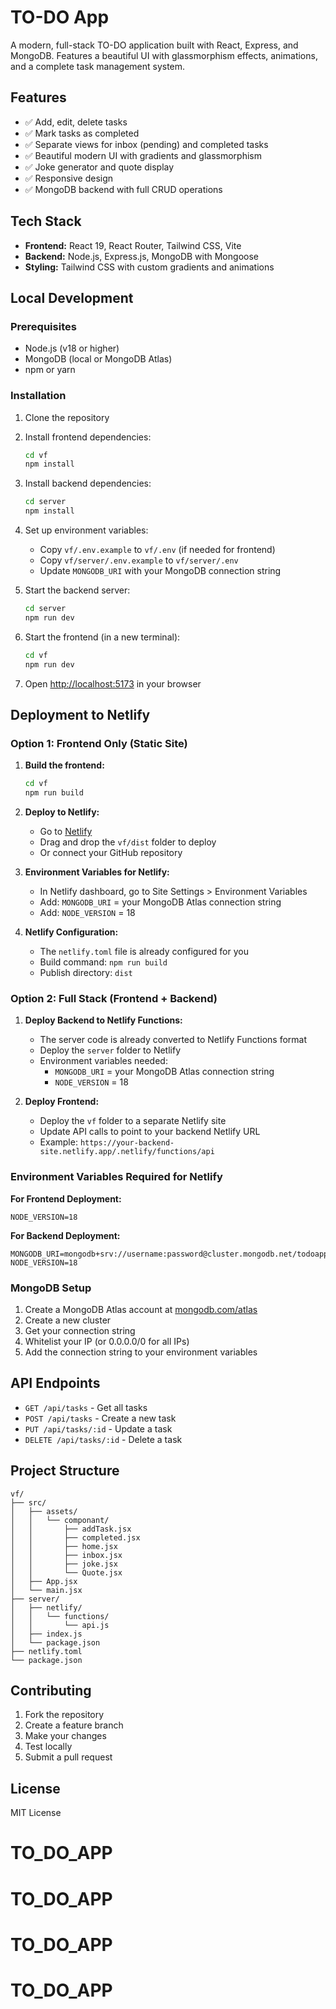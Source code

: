 # TO-DO App

A modern, full-stack TO-DO application built with React, Express, and MongoDB. Features a beautiful UI with glassmorphism effects, animations, and a complete task management system.

## Features

- ✅ Add, edit, delete tasks
- ✅ Mark tasks as completed
- ✅ Separate views for inbox (pending) and completed tasks
- ✅ Beautiful modern UI with gradients and glassmorphism
- ✅ Joke generator and quote display
- ✅ Responsive design
- ✅ MongoDB backend with full CRUD operations

## Tech Stack

- **Frontend:** React 19, React Router, Tailwind CSS, Vite
- **Backend:** Node.js, Express.js, MongoDB with Mongoose
- **Styling:** Tailwind CSS with custom gradients and animations

## Local Development

### Prerequisites

- Node.js (v18 or higher)
- MongoDB (local or MongoDB Atlas)
- npm or yarn

### Installation

1. Clone the repository
2. Install frontend dependencies:
   ```bash
   cd vf
   npm install
   ```

3. Install backend dependencies:
   ```bash
   cd server
   npm install
   ```

4. Set up environment variables:
   - Copy `vf/.env.example` to `vf/.env` (if needed for frontend)
   - Copy `vf/server/.env.example` to `vf/server/.env`
   - Update `MONGODB_URI` with your MongoDB connection string

5. Start the backend server:
   ```bash
   cd server
   npm run dev
   ```

6. Start the frontend (in a new terminal):
   ```bash
   cd vf
   npm run dev
   ```

7. Open [http://localhost:5173](http://localhost:5173) in your browser

## Deployment to Netlify

### Option 1: Frontend Only (Static Site)

1. **Build the frontend:**
   ```bash
   cd vf
   npm run build
   ```

2. **Deploy to Netlify:**
   - Go to [Netlify](https://netlify.com)
   - Drag and drop the `vf/dist` folder to deploy
   - Or connect your GitHub repository

3. **Environment Variables for Netlify:**
   - In Netlify dashboard, go to Site Settings > Environment Variables
   - Add: `MONGODB_URI` = your MongoDB Atlas connection string
   - Add: `NODE_VERSION` = 18

4. **Netlify Configuration:**
   - The `netlify.toml` file is already configured for you
   - Build command: `npm run build`
   - Publish directory: `dist`

### Option 2: Full Stack (Frontend + Backend)

1. **Deploy Backend to Netlify Functions:**
   - The server code is already converted to Netlify Functions format
   - Deploy the `server` folder to Netlify
   - Environment variables needed:
     - `MONGODB_URI` = your MongoDB Atlas connection string
     - `NODE_VERSION` = 18

2. **Deploy Frontend:**
   - Deploy the `vf` folder to a separate Netlify site
   - Update API calls to point to your backend Netlify URL
   - Example: `https://your-backend-site.netlify.app/.netlify/functions/api`

### Environment Variables Required for Netlify

**For Frontend Deployment:**
```
NODE_VERSION=18
```

**For Backend Deployment:**
```
MONGODB_URI=mongodb+srv://username:password@cluster.mongodb.net/todoapp
NODE_VERSION=18
```

### MongoDB Setup

1. Create a MongoDB Atlas account at [mongodb.com/atlas](https://mongodb.com/atlas)
2. Create a new cluster
3. Get your connection string
4. Whitelist your IP (or 0.0.0.0/0 for all IPs)
5. Add the connection string to your environment variables

## API Endpoints

- `GET /api/tasks` - Get all tasks
- `POST /api/tasks` - Create a new task
- `PUT /api/tasks/:id` - Update a task
- `DELETE /api/tasks/:id` - Delete a task

## Project Structure

```
vf/
├── src/
│   ├── assets/
│   │   └── componant/
│   │       ├── addTask.jsx
│   │       ├── completed.jsx
│   │       ├── home.jsx
│   │       ├── inbox.jsx
│   │       ├── joke.jsx
│   │       └── Quote.jsx
│   ├── App.jsx
│   └── main.jsx
├── server/
│   ├── netlify/
│   │   └── functions/
│   │       └── api.js
│   ├── index.js
│   └── package.json
├── netlify.toml
└── package.json
```

## Contributing

1. Fork the repository
2. Create a feature branch
3. Make your changes
4. Test locally
5. Submit a pull request

## License

MIT License
# TO_DO_APP
# TO_DO_APP
# TO_DO_APP
# TO_DO_APP
